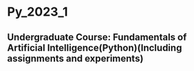 # Py_2023_1
## Undergraduate Course: Fundamentals of Artificial Intelligence(Python)(Including assignments and experiments)
